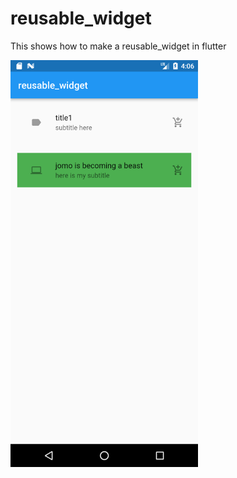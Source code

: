 # reusable_widget
This shows how to make a reusable_widget in flutter


<img src="./images/screen.png" width="300" alt="">